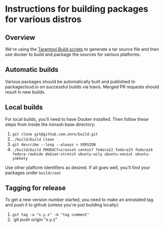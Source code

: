 # Instructions for building packages for various distros

## Overview

We're using the [Tarantool Build scripts](https://github.com/tarantool/build) to generate a tar source file and then use docker to build and package the sources for various platforms.

## Automatic builds

Various packages should be automatically built and published to packagecloud.io on successful builds via travis. Merged PR requests should result in new builds.

## Local builds

For local builds, you'll need to have Docker installed. Then follow these steps from inside the ironssh base directory:

1. `git clone git@github.com:zmre/build.git`
2. `./build/build clean`
3. `git describe --long --always > VERSION`
3. `./build/build PRODUCT=ironssh centos7 fedora22 fedora23 fedora24 fedora-rawhide debian-stretch ubuntu-wily ubuntu-xenial ubuntu-yakkety`

Use other platform identifiers as desired.  If all goes well, you'll find your packages under `build/root`

## Tagging for release

To get a new version number started, you need to make an annotated tag and push it to github (unless you're just building locally):

1. `git tag -a "x.y.z" -m "tag comment"`
2. `git push origin "x.y.z"
